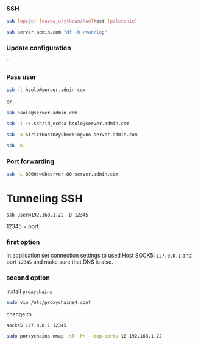 ### SSH
```bash
ssh [opcje] [nazwa_użytkownika@]host [polecenie]
```
```bash
ssh server.admin.com "df -h /var/log"
```

### Update configuration
``
### Pass user
```bash
ssh -l hsolo@server.admin.com
```
or 
```bash
ssh hsolo@server.admin.com
```

```bash
ssh -i ~/.ssh/id_ecdsa hsolo@server.admin.com
```

```bash
ssh -o StrictHostKeyChecking=no server.admin.com
```

```bash
ssh -h
```


### Port forwarding
```bash
ssh -L 8000:webserver:80 server.admin.com
```
# Tunneling SSH
```
ssh user@192.168.1.22 -D 12345
```
12345 = port
### first option
In application set connection settings to used Host SOCK5: `127.0.0.1` and port `12345` and make sure that DNS is also.
### second option
install `proxychains`
```bash
sudo vim /etc/proxychains4.conf
```
change to 
```text
socks5 127.0.0.1 12345 
```
```bash
sudo porxychains nmap -sT -Pn --top-ports 10 192.168.1.22
```